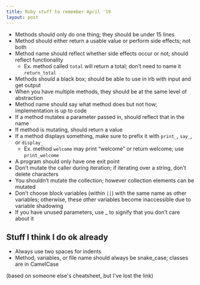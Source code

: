 ```yaml
---
title: Ruby stuff to remember April '19
layout: post
---
```


 - Methods should only do one thing; they should be under 15 lines
 - Method should either return a usable value or perform side effects; not both
 - Method name should reflect whether side effects occur or not; should reflect functionality
     + Ex. method called `total` will return a total; don’t need to name it `return_total`
 - Methods should a black box; should be able to use in irb with input and get output
 - When you have multiple methods, they should be at the same level of abstraction
 - Method name should say what method does but not how; implementation is up to code
 - If a method mutates a parameter passed in, should reflect that in the name
 - If method is mutating, should return a value
 - If a method displays something, make sure to prefix it with `print_`, `say_`, or `display_`
    - Ex. method `welcome` may print “welcome” or return welcome; use `print_welcome`
 - A program should only have one exit point
 - Don’t mutate the caller during iteration; if iterating over a string, don’t delete characters
 - You shouldn’t mutate the collection; however collection elements can be mutated
 - Don’t choose block variables (within `||`) with the same name as other variables; otherwise, these other variables become inaccessible due to variable shadowing
 - If you have unused parameters, use _ to signify that you don’t care about it

## Stuff I think I do ok already
 - Always use two spaces for indents
 - Method, variables, or file name should always be snake_case; classes are in CamelCase

(based on someone else's cheatsheet, but I've lost the link)

